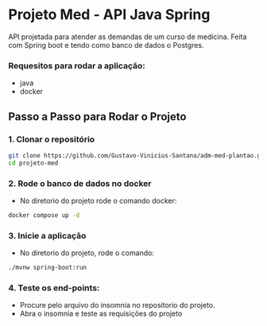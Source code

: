 # Projeto Med - API Java Spring
API projetada para atender as demandas de um curso de medicina. Feita com Spring boot e tendo como banco de dados o Postgres.

### Requesitos para rodar a aplicação:
- java
- docker

## Passo a Passo para Rodar o Projeto

### 1. Clonar o repositório
```bash
git clone https://github.com/Gustavo-Vinicius-Santana/adm-med-plantao.git
cd projeto-med
```

### 2. Rode o banco de dados no docker
- No diretorio do projeto rode o comando docker:

```bash
docker compose up -d
```

### 3. Inicie a aplicação
- No diretorio do projeto, rode o comando:
```bash
./mvnw spring-boot:run
```

### 4. Teste os end-points:
- Procure pelo arquivo do insomnia no repositorio do projeto.
- Abra o insomnia e teste as requisições do projeto

